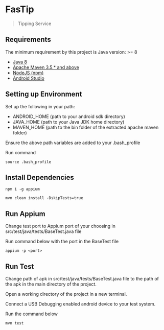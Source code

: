 # FasTip
> Tipping Service

## Requirements
The minimum requirement by this project is Java version: >= 8

* [Java 8](https://java.com/en/download/help/download_options.xml)
* [Apache Maven 3.5.* and above](https://maven.apache.org/install.html)
* [NodeJS (npm)](https://nodejs.org/en/)
* [Android Studio](https://developer.android.com/studio)

## Setting up Environment

Set up the following in your path:

- ANDROID_HOME (path to your android sdk directory)
- JAVA_HOME (path to your Java JDK home directory)
- MAVEN_HOME (path to the bin folder of the extracted apache maven folder)

Ensure the above path variables are added to your .bash_profile

Run command

`source .bash_profile`

## Install Dependencies
`npm i -g appium`

`mvn clean install -DskipTests=true`

## Run Appium

Change test port to Appium port of your choosing in src/test/java/tests/BaseTest.java file

Run command below with the port in the BaseTest file

`appium -p <port>`

## Run Test
Change path of apk in src/test/java/tests/BaseTest.java file to the path of the apk in the main directory of the project.
 
Open a working directory of the project in a new terminal.

Connect a USB Debugging enabled android device to your test system.

Run the command below

`mvn test`